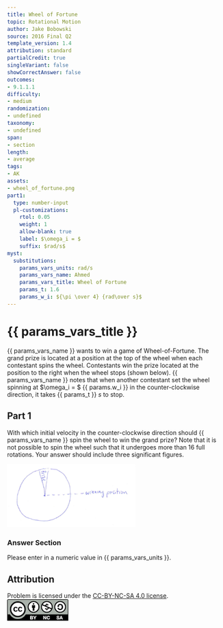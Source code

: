 ```yaml
---
title: Wheel of Fortune
topic: Rotational Motion
author: Jake Bobowski
source: 2016 Final Q2
template_version: 1.4
attribution: standard
partialCredit: true
singleVariant: false
showCorrectAnswer: false
outcomes:
- 9.1.1.1
difficulty:
- medium
randomization:
- undefined
taxonomy:
- undefined
span:
- section
length:
- average
tags:
- AK
assets:
- wheel_of_fortune.png
part1:
  type: number-input
  pl-customizations:
    rtol: 0.05
    weight: 1
    allow-blank: true
    label: $\omega_i = $
    suffix: $rad/s$
myst:
  substitutions:
    params_vars_units: rad/s
    params_vars_name: Ahmed
    params_vars_title: Wheel of Fortune
    params_t: 1.6
    params_w_i: ${\pi \over 4} {rad\over s}$
---
```

# {{ params_vars_title }}
{{ params_vars_name }} wants to win a game of Wheel-of-Fortune.
The grand prize is located at a position at the top of the wheel when each contestant spins the wheel.
Contestants win the prize located at the position to the right when the wheel stops (shown below).
{{ params_vars_name }} notes that when another contestant set the wheel spinning at $\omega_i = $ {{ params.w_i }} in the counter-clockwise direction, it takes {{ params_t }} $s$ to stop.

## Part 1

With which initial velocity in the counter-clockwise direction should {{ params_vars_name }} spin the wheel to win the grand prize? Note that it is not possible to spin the wheel such that it undergoes more than 16 full rotations. Your answer should include three significant figures.

<img src="wheel_of_fortune.png" alt="Image of a wheel showing the prize to be at the top (0 degrees) and the winning section to be on the right (90 degrees clockwise)." width=300>

### Answer Section

Please enter in a numeric value in {{ params_vars_units }}.

## Attribution

Problem is licensed under the [CC-BY-NC-SA 4.0 license](https://creativecommons.org/licenses/by-nc-sa/4.0/).<br> ![The Creative Commons 4.0 license requiring attribution-BY, non-commercial-NC, and share-alike-SA license.](https://raw.githubusercontent.com/firasm/bits/master/by-nc-sa.png)